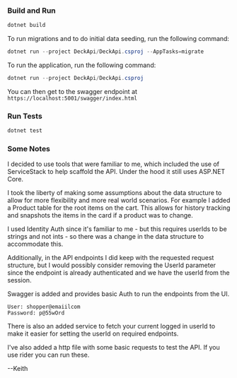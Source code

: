 ﻿### Build and Run

```powershell
dotnet build
```
To run migrations and to do initial data seeding, run the following command:
```powershell
dotnet run --project DeckApi/DeckApi.csproj --AppTasks=migrate
```

To run the application, run the following command:
```powershell
dotnet run --project DeckApi/DeckApi.csproj
```

You can then get to the swagger endpoint at `https://localhost:5001/swagger/index.html`

### Run Tests

```powershell
dotnet test
```

### Some Notes

I decided to use tools that were familiar to me, which included the use of ServiceStack to help scaffold the API. 
Under the hood it still uses ASP.NET Core. 

I took the liberty of making some assumptions about the data structure to allow for more flexibility and
more real world scenarios. For example I added a Product table for the root items on the cart. This allows
for history tracking and snapshots the items in the card if a product was to change. 

I used Identity Auth since it's familiar to me - but this requires userIds to be strings and not ints - so
there was a change in the data structure to accommodate this.

Additionally, in the API endpoints I did keep with the requested request structure, but I would possibly
consider removing the UserId parameter since the endpoint is already authenticated and we have the 
userId from the session. 

Swagger is added and provides basic Auth to run the endpoints from the UI. 

``` 
User: shopper@emaiilcom
Password: p@55wOrd
```

There is also an added service to fetch your current logged in userId to make it easier for setting the userId on 
required endpoints. 

I've also added a http file with some basic requests to test the API. If you use rider you can run these. 

--Keith